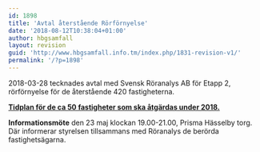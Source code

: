 ```yaml
---
id: 1898
title: 'Avtal återstående Rörförnyelse'
date: '2018-08-12T10:38:04+01:00'
author: hbgsamfall
layout: revision
guid: 'http://www.hbgsamfall.info.tm/index.php/1831-revision-v1/'
permalink: '/?p=1898'
---
```


2018-03-28 tecknades avtal med Svensk Röranalys AB för Etapp 2, rörförnyelse för de återstående 420 fastigheterna.

[**Tidplan för de ca 50 fastigheter som ska åtgärdas under 2018.**](http://www.hbgsamfall.win/wp-content/uploads/2018/08/Tidplan-Rörförnyelse_2018.pdf)

**Informationsmöte** den 23 maj klockan 19.00-21.00, Prisma Hässelby torg. Där informerar styrelsen tillsammans med Röranalys de berörda fastighetsägarna.